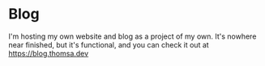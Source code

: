 # Blog
I'm hosting my own website and blog as a project of my own. It's nowhere near finished, but it's functional, and you can check it out at https://blog.thomsa.dev
